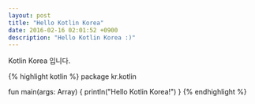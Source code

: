 ```yaml
---
layout: post
title: "Hello Kotlin Korea"
date: 2016-02-16 02:01:52 +0900
description: "Hello Kotlin Korea :)"
---
```


Kotlin Korea 입니다.

{% highlight kotlin %}
package kr.kotlin

fun main(args: Array<String>) {
    println("Hello Kotlin Korea!")
}
{% endhighlight %}
